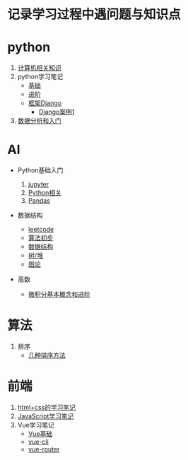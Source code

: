 记录学习过程中遇问题与知识点
====

# python
1. [计算机相关知识](./python/pc.md)
2. python学习笔记
    - [基础](./python/python1.md)
    - [进阶](./python/python2.md)
    - [框架Django](./python/django1.md)
        - [Django案例1](./python/django2.md)
3. [数据分析和入门](./python/data.md)

# AI
- Python基础入门
    1. [jupyter](./ai/python/jupyter.md)
    2. [Python相关](./ai/python/python.md)
    3. [Pandas](./ai/python/pandas.md)
- 数据结构
    - [leetcode](https://leetcode.com/problemset/algorithms/)
    - [算法初步](./ai/algorithm/algorithm1.md)
    - [数据结构](./ai/data/data1.md)
    - [树/堆](./ai/tree/tree.md)
    - [图论](./ai/data/data2.md)

- 高数
    - [微积分基本概念和进阶](./ai/math/math1.md)

# 算法
1. 排序
    - [几种排序方法](./sort/sort.md)

# 前端
1. [html+css的学习笔记](./html/html.md)
2. [JavaScript学习笔记](./html/js.md)
3. Vue学习笔记
    - [Vue基础](./html/vue1.md)
    - [vue-cli](./html/vue2.md)
    - [vue-router](./html/vue3.md) 
